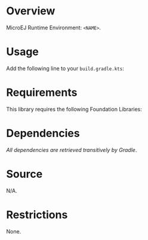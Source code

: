 # Overview

MicroEJ Runtime Environment: `<NAME>`.

# Usage

Add the following line to your `build.gradle.kts`:

# Requirements

This library requires the following Foundation Libraries:

# Dependencies

_All dependencies are retrieved transitively by Gradle_.

# Source

N/A.

# Restrictions

None.
